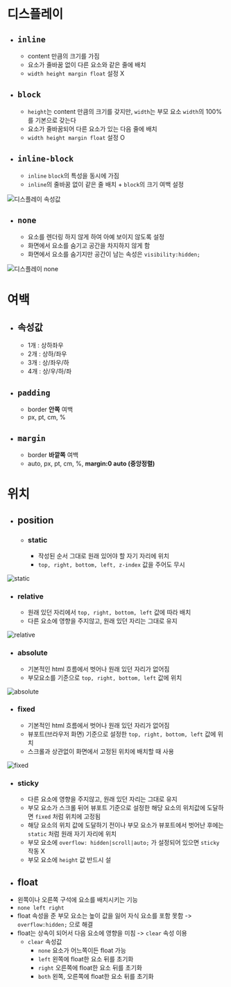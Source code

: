# 디스플레이
- ## `inline`
  - content 만큼의 크기를 가짐
  - 요소가 줄바꿈 없이 다른 요소와 같은 줄에 배치
  - `width height margin float` 설정 X
- ## `block`
  - `height`는 content 만큼의 크기를 갖지만, `width`는 부모 요소 `width`의 100%를 기본으로 갖는다
  - 요소가 줄바꿈되어 다른 요소가 있는 다음 줄에 배치
  - `width height margin float` 설정 O
- ## `inline-block`
  - `inline` `block`의 특성을 동시에 가짐
  - `inline`의 줄바꿈 없이 같은 줄 배치 + `block`의 크기 여백 설정

![디스플레이 속성값](https://img1.daumcdn.net/thumb/R1280x0/?scode=mtistory2&fname=https%3A%2F%2Fblog.kakaocdn.net%2Fdn%2F0WTom%2FbtrSL0lEpPT%2FlCXP0cZ79YCgQ8k0OSr6n0%2Fimg.jpg)
- ## `none`
  - 요소를 렌더링 하지 않게 하여 아예 보이지 않도록 설정
  - 화면에서 요소를 숨기고 공간을 차지하지 않게 함
  - 화면에서 요소를 숨기지만 공간이 남는 속성은 `visibility:hidden;`

![디스플레이 none](https://img1.daumcdn.net/thumb/R1280x0/?scode=mtistory2&fname=https%3A%2F%2Fblog.kakaocdn.net%2Fdn%2FS9MlV%2FbtrSJTm52xr%2FaFrBgCSdmQPDMyM10FfdGk%2Fimg.jpg)

# 여백
- ## 속성값
    - 1개 : 상하좌우
    - 2개 : 상하/좌우
    - 3개 : 상/좌우/하
    - 4개 : 상/우/하/좌
- ## `padding`
  - border **안쪽** 여백
  - px, pt, cm, %
- ## `margin`
  - border **바깥쪽** 여백
  - auto, px, pt, cm, %, **margin:0 auto (중앙정렬)**

# 위치
- ## position
  - ### static
    - 작성된 순서 그대로 원래 있어야 할 자기 자리에 위치
    - `top, right, bottom, left, z-index` 값을 주어도 무시

![static](https://img1.daumcdn.net/thumb/R1280x0/?scode=mtistory2&fname=https%3A%2F%2Fblog.kakaocdn.net%2Fdn%2FbdFahe%2FbtrS5NNujtS%2FHlfIgTyJkYaMmLiiBbcavK%2Fimg.jpg)
  - ### relative
    - 원래 있던 자리에서 `top, right, bottom, left` 값에 따라 배치
    - 다른 요소에 영향을 주지않고, 원래 있던 자리는 그대로 유지

![relative](https://img1.daumcdn.net/thumb/R1280x0/?scode=mtistory2&fname=https%3A%2F%2Fblog.kakaocdn.net%2Fdn%2FrTTdM%2FbtrS3pmAtLQ%2FyuCtEjHtGLMcALr1R4cG5k%2Fimg.jpg)
  - ### absolute
    - 기본적인 html 흐름에서 벗어나 원래 있던 자리가 없어짐
    - 부모요소를 기준으로 `top, right, bottom, left` 값에 위치

![absolute](https://img1.daumcdn.net/thumb/R1280x0/?scode=mtistory2&fname=https%3A%2F%2Fblog.kakaocdn.net%2Fdn%2F2Ix0e%2FbtrS43DwYLc%2FrBvs8ynURnZUc18tYNSg2K%2Fimg.jpg)
  - ### fixed
    - 기본적인 html 흐름에서 벗어나 원래 있던 자리가 없어짐
    - 뷰포트(브라우저 화면) 기준으로 설정한 `top, right, bottom, left` 값에 위치
    - 스크롤과 상관없이 화면에서 고정된 위치에 배치할 때 사용

![fixed](https://img1.daumcdn.net/thumb/R1280x0/?scode=mtistory2&fname=https%3A%2F%2Fblog.kakaocdn.net%2Fdn%2FbhPDAp%2FbtrS6YgDRIL%2FLZxG6mNgU4gJ62O9qtABDK%2Fimg.jpg)
  - ### sticky
    - 다른 요소에 영향을 주지않고, 원래 있던 자리는 그대로 유지
    - 부모 요소가 스크롤 뒤어 뷰포트 기준으로 설정한 해당 요소의 위치값에 도달하면 `fixed` 처럼 위치에 고정됨
    - 해당 요소의 위치 값에 도달하기 전이나 부모 요소가 뷰포트에서 벗어난 후에는 `static` 처럼 원래 자기 자리에 위치
    - 부모 요소에 `overflow: hidden|scroll|auto;` 가 설정되어 있으면 `sticky` 작동 X
    - 부모 요소에 `height` 값 반드시 설
- ## float
- 왼쪽이나 오른쪽 구석에 요소를 배치시키는 기능
- `none left right`
- float 속성을 준 부모 요소는 높이 값을 잃어 자식 요소를 포함 못함 -> `overflow:hidden;` 으로 해결
- float는 상속이 되어서 다음 요소에 영향을 미침 -> `clear` 속성 이용
  - `clear` 속성값
    - `none` 요소가 어느쪽이든 float 가능
    - `left` 왼쪽에 float한 요소 뒤를 초기화
    - `right` 오른쪽에 float한 요소 뒤를 초기화
    - `both` 왼쪽, 오른쪽에 float한 요소 뒤를 초기화
